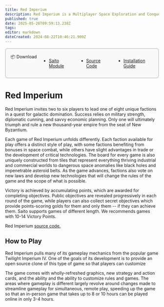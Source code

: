 ```yaml
---
title: Red Imperium
description: Red Imperium is a Multiplayer Space Exploration and Conquest Game
published: true
date: 2025-05-26T09:59:13.238Z
tags: 
editor: markdown
dateCreated: 2024-08-22T10:46:21.909Z
---
```



<div style="display: block;border: 2px solid rgb(204, 204, 204);border-radius: 8px;padding: 0.5rem;background-color: rgb(249, 249, 249);opacity: 1;z-index: 99999;position: relative;margin-bottom: 1rem;max-width: max-content;padding-top: 1rem;padding-bottom: 1rem;padding-left: 1rem;padding-right: 1rem;">
	<div class="header-box">
		<div id="download" class="toc-header" style="margin-top: 0px !important;display: grid;grid-template-columns: min-content 1fr;align-items: start;">
			<div class="header-box-title" style="width: max-content; float: left; display: relative;"> 📦 Download</div>
			<ul class="header-box-links" style="display: flex; gap: 3rem; padding-top: 0rem; margin-left: 1rem;">
				<li style="margin-top: 0px;"><a href="https://wiki.saito.io/applications/mods/imperium.saito" class="is-asset-link">Saito Module</a></li>
				<li style="margin-top: 0px;"><a href="https://github.com/SaitoTech/saito/tree/master/node/mods/imperium" class="">Source Code</a></li>
				<li style="margin-top: 0px;"><a href="https://wiki.saito.io/applications/install" class="">Installation Guide</a></li>
			</ul>
		</div>
	</div>
</div>


# Red Imperium

Red Imperium invites two to six players to lead one of eight unique factions in a quest for galactic domination. Success relies on military strength, diplomatic cunning, and savvy economic planning. Only one will ultimately triumph and rule a new thousand-year empire from the seat of New Byzantium. 

Each game of Red Imperium unfolds differently. Each faction available for play offers a distinct style of play, with some factions benefiting from bonuses in space combat, while others have slight advantages in trade or the development of critical technologies. The board for every game is also uniquely constructed from tiles that represent everything thriving industrial and commercial worlds to dangerous space anomalies like black holes and impenetrable asteroid belts. As the game advances, factions also vote on new laws and develop new technologies that will change the rules of the game and the scope of what is possible.

Victory is achieved by accumulating points, which are awarded for completing objectives. Public objectives are revealed progressively in each round of the game, while players can also collect secret objectives which provide points-scoring golds for them and only them -- if they can achieve them. Saito supports games of different length. We recommends games with 10-14 Victory Points.

Red Imperium [source code.](https://github.com/SaitoTech/saito-lite-rust/tree/master/mods/imperium)

## How to Play

Red Imperium pulls many of its gameplay mechanics from the popular game Twilight Imperium IV. One of the goals of its development is to provide an open source clone of this type of game so that players can customize

The game comes with wholly-refreshed graphics, new strategy and action cards, and the ability and the ability to customize rules and games. The areas where gameplay is different largely revolve around changes made to streamline gameplay for simultaneous, remote play, speeding up the game so that an in-person game that takes up to 8 or 10 hours can be played online in only 3-4 hours.

